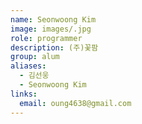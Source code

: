 ```yaml
---
name: Seonwoong Kim
image: images/.jpg
role: programmer
description: (주)꽃팜
group: alum
aliases:
  - 김선웅
  - Seonwoong Kim
links:
  email: oung4638@gmail.com 
---
```

